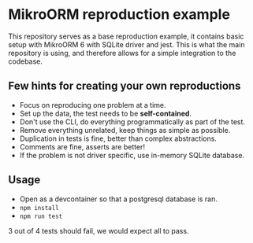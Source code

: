 # MikroORM reproduction example

This repository serves as a base reproduction example, it contains basic setup with MikroORM 6 with SQLite driver and jest. This is what the main repository is using, and therefore allows for a simple integration to the codebase.

## Few hints for creating your own reproductions

- Focus on reproducing one problem at a time.
- Set up the data, the test needs to be **self-contained**.
- Don't use the CLI, do everything programmatically as part of the test.
- Remove everything unrelated, keep things as simple as possible.
- Duplication in tests is fine, better than complex abstractions.
- Comments are fine, asserts are better!
- If the problem is not driver specific, use in-memory SQLite database.

## Usage

* Open as a devcontainer so that a postgresql database is ran.
* `npm install`
* `npm run test`

3 out of 4 tests should fail, we would expect all to pass.